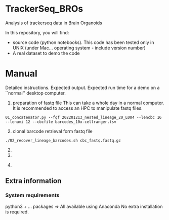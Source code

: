 # TrackerSeq_BROs
Analysis of trackerseq data in Brain Organoids

In this repository, you will find: 
- source code (python notebooks). This code has been tested only in UNIX (under Mac... operating system - include version number)
- A real dataset to demo the code

# Manual
Detailed instructions. Expected output. Expected run time for a demo on a ``normal'' desktop computer. 
1) preparation of fastq file
This can take a whole day in a normal computer. It is recommended to access an HPC to manipulate fastq files. 
``` 
01_concatenator.py --fqf 202201213_nested_lineage_20_L004 --lencbc 16 --lenumi 12 --cbcfile barcodes_10x-cellranger.tsv
```
2) clonal barcode retrieval form fastq file
```
./02_recover_lineage_barcodes.sh cbc_fastq.fastq.gz
```
2) 
3) 
4) ```


## Extra information
### System requirements
python3 + ... packages => All available using Anaconda
No extra installation is required. 
